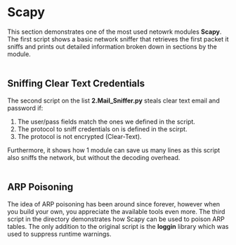 # Scapy 

This section demonstrates one of the most used netowrk modules <b>Scapy</b>. The first script shows a basic network sniffer that retrieves the first packet it sniffs and 
prints out detailed information broken down in sections by the module.  
<br>

## Sniffing Clear Text Credentials

The second script on the list <b>2.Mail_Sniffer.py</b> steals clear text email and password if:
1. The user/pass fields match the ones we defined in the script.
2. The protocol to sniff credentials on is defined in the scirpt.
3. The protocol is not encrypted (Clear-Text).
  
Furthermore, it shows how 1 module can save us many lines as this script also sniffs the network, but without the decoding overhead.
<br>
<br>
## ARP Poisoning
The idea of ARP poisoning has been around since forever, however when you build your own, you appreciate the available tools even more.
The third script in the directory demonstrates how Scapy can be used to poison ARP tables. The only addition to the original script is the <b>loggin</b> library 
which was used to suppress runtime warnings.
